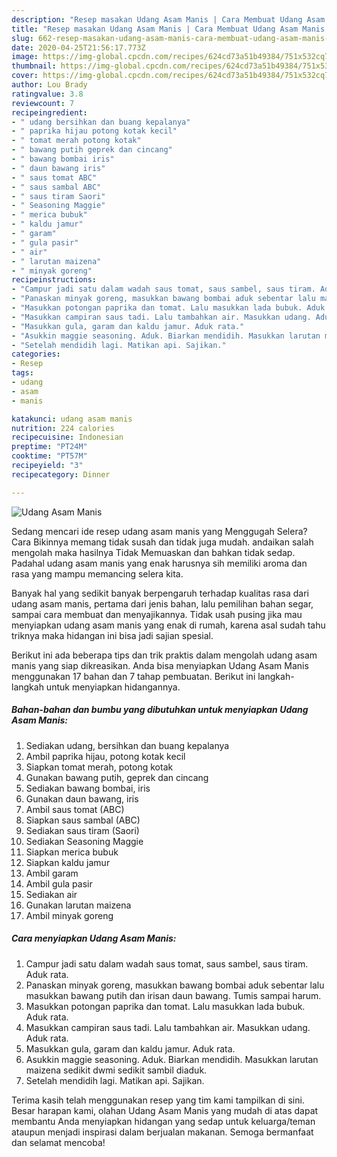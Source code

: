 ```yaml
---
description: "Resep masakan Udang Asam Manis | Cara Membuat Udang Asam Manis Yang Enak Dan Lezat"
title: "Resep masakan Udang Asam Manis | Cara Membuat Udang Asam Manis Yang Enak Dan Lezat"
slug: 662-resep-masakan-udang-asam-manis-cara-membuat-udang-asam-manis-yang-enak-dan-lezat
date: 2020-04-25T21:56:17.773Z
image: https://img-global.cpcdn.com/recipes/624cd73a51b49384/751x532cq70/udang-asam-manis-foto-resep-utama.jpg
thumbnail: https://img-global.cpcdn.com/recipes/624cd73a51b49384/751x532cq70/udang-asam-manis-foto-resep-utama.jpg
cover: https://img-global.cpcdn.com/recipes/624cd73a51b49384/751x532cq70/udang-asam-manis-foto-resep-utama.jpg
author: Lou Brady
ratingvalue: 3.8
reviewcount: 7
recipeingredient:
- " udang bersihkan dan buang kepalanya"
- " paprika hijau potong kotak kecil"
- " tomat merah potong kotak"
- " bawang putih geprek dan cincang"
- " bawang bombai iris"
- " daun bawang iris"
- " saus tomat ABC"
- " saus sambal ABC"
- " saus tiram Saori"
- " Seasoning Maggie"
- " merica bubuk"
- " kaldu jamur"
- " garam"
- " gula pasir"
- " air"
- " larutan maizena"
- " minyak goreng"
recipeinstructions:
- "Campur jadi satu dalam wadah saus tomat, saus sambel, saus tiram. Aduk rata."
- "Panaskan minyak goreng, masukkan bawang bombai aduk sebentar lalu masukkan bawang putih dan irisan daun bawang. Tumis sampai harum."
- "Masukkan potongan paprika dan tomat. Lalu masukkan lada bubuk. Aduk rata."
- "Masukkan campiran saus tadi. Lalu tambahkan air. Masukkan udang. Aduk rata."
- "Masukkan gula, garam dan kaldu jamur. Aduk rata."
- "Asukkin maggie seasoning. Aduk. Biarkan mendidih. Masukkan larutan maizena sedikit dwmi sedikit sambil diaduk."
- "Setelah mendidih lagi. Matikan api. Sajikan."
categories:
- Resep
tags:
- udang
- asam
- manis

katakunci: udang asam manis 
nutrition: 224 calories
recipecuisine: Indonesian
preptime: "PT24M"
cooktime: "PT57M"
recipeyield: "3"
recipecategory: Dinner

---
```



![Udang Asam Manis](https://img-global.cpcdn.com/recipes/624cd73a51b49384/751x532cq70/udang-asam-manis-foto-resep-utama.jpg)

Sedang mencari ide resep udang asam manis yang Menggugah Selera? Cara Bikinnya memang tidak susah dan tidak juga mudah. andaikan salah mengolah maka hasilnya Tidak Memuaskan dan bahkan tidak sedap. Padahal udang asam manis yang enak harusnya sih memiliki aroma dan rasa yang mampu memancing selera kita.

Banyak hal yang sedikit banyak berpengaruh terhadap kualitas rasa dari udang asam manis, pertama dari jenis bahan, lalu pemilihan bahan segar, sampai cara membuat dan menyajikannya. Tidak usah pusing jika mau menyiapkan udang asam manis yang enak di rumah, karena asal sudah tahu triknya maka hidangan ini bisa jadi sajian spesial.




Berikut ini ada beberapa tips dan trik praktis dalam mengolah udang asam manis yang siap dikreasikan. Anda bisa menyiapkan Udang Asam Manis menggunakan 17 bahan dan 7 tahap pembuatan. Berikut ini langkah-langkah untuk menyiapkan hidangannya.

<!--inarticleads1-->

##### Bahan-bahan dan bumbu yang dibutuhkan untuk menyiapkan Udang Asam Manis:

1. Sediakan  udang, bersihkan dan buang kepalanya
1. Ambil  paprika hijau, potong kotak kecil
1. Siapkan  tomat merah, potong kotak
1. Gunakan  bawang putih, geprek dan cincang
1. Sediakan  bawang bombai, iris
1. Gunakan  daun bawang, iris
1. Ambil  saus tomat (ABC)
1. Siapkan  saus sambal (ABC)
1. Sediakan  saus tiram (Saori)
1. Sediakan  Seasoning Maggie
1. Siapkan  merica bubuk
1. Siapkan  kaldu jamur
1. Ambil  garam
1. Ambil  gula pasir
1. Sediakan  air
1. Gunakan  larutan maizena
1. Ambil  minyak goreng




<!--inarticleads2-->

##### Cara menyiapkan Udang Asam Manis:

1. Campur jadi satu dalam wadah saus tomat, saus sambel, saus tiram. Aduk rata.
1. Panaskan minyak goreng, masukkan bawang bombai aduk sebentar lalu masukkan bawang putih dan irisan daun bawang. Tumis sampai harum.
1. Masukkan potongan paprika dan tomat. Lalu masukkan lada bubuk. Aduk rata.
1. Masukkan campiran saus tadi. Lalu tambahkan air. Masukkan udang. Aduk rata.
1. Masukkan gula, garam dan kaldu jamur. Aduk rata.
1. Asukkin maggie seasoning. Aduk. Biarkan mendidih. Masukkan larutan maizena sedikit dwmi sedikit sambil diaduk.
1. Setelah mendidih lagi. Matikan api. Sajikan.




Terima kasih telah menggunakan resep yang tim kami tampilkan di sini. Besar harapan kami, olahan Udang Asam Manis yang mudah di atas dapat membantu Anda menyiapkan hidangan yang sedap untuk keluarga/teman ataupun menjadi inspirasi dalam berjualan makanan. Semoga bermanfaat dan selamat mencoba!
